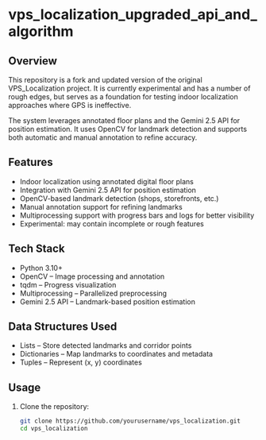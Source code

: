 # vps_localization_upgraded_api_and_algorithm

## Overview
This repository is a fork and updated version of the original VPS_Localization project. It is currently experimental and has a number of rough edges, but serves as a foundation for testing indoor localization approaches where GPS is ineffective.

The system leverages annotated floor plans and the Gemini 2.5 API for position estimation. It uses OpenCV for landmark detection and supports both automatic and manual annotation to refine accuracy.

## Features
- Indoor localization using annotated digital floor plans  
- Integration with Gemini 2.5 API for position estimation  
- OpenCV-based landmark detection (shops, storefronts, etc.)  
- Manual annotation support for refining landmarks  
- Multiprocessing support with progress bars and logs for better visibility  
- Experimental: may contain incomplete or rough features  

## Tech Stack
- Python 3.10+  
- OpenCV – Image processing and annotation  
- tqdm – Progress visualization  
- Multiprocessing – Parallelized preprocessing  
- Gemini 2.5 API – Landmark-based position estimation  

## Data Structures Used
- Lists – Store detected landmarks and corridor points  
- Dictionaries – Map landmarks to coordinates and metadata  
- Tuples – Represent (x, y) coordinates  

## Usage
1. Clone the repository:
   ```bash
   git clone https://github.com/yourusername/vps_localization.git
   cd vps_localization
